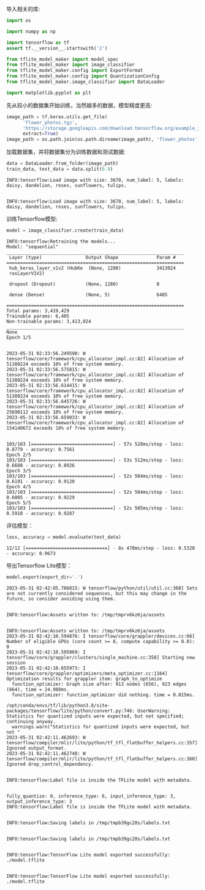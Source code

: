 导入相关的库:


```python
import os

import numpy as np

import tensorflow as tf
assert tf.__version__.startswith('2')

from tflite_model_maker import model_spec
from tflite_model_maker import image_classifier
from tflite_model_maker.config import ExportFormat
from tflite_model_maker.config import QuantizationConfig
from tflite_model_maker.image_classifier import DataLoader

import matplotlib.pyplot as plt


```

先从较小的数据集开始训练，当然越多的数据，模型精度更高:


```python
image_path = tf.keras.utils.get_file(
      'flower_photos.tgz',
      'https://storage.googleapis.com/download.tensorflow.org/example_images/flower_photos.tgz',
      extract=True)
image_path = os.path.join(os.path.dirname(image_path), 'flower_photos')
```

加载数据集，并将数据集分为训练数据和测试数据:


```python
data = DataLoader.from_folder(image_path)
train_data, test_data = data.split(0.9)
```

    INFO:tensorflow:Load image with size: 3670, num_label: 5, labels: daisy, dandelion, roses, sunflowers, tulips.
    

    INFO:tensorflow:Load image with size: 3670, num_label: 5, labels: daisy, dandelion, roses, sunflowers, tulips.
    

训练Tensorflow模型:


```python
model = image_classifier.create(train_data)
```

    INFO:tensorflow:Retraining the models...
    Model: "sequential"
    _________________________________________________________________
     Layer (type)                Output Shape              Param #   
    =================================================================
     hub_keras_layer_v1v2 (HubKe  (None, 1280)             3413024   
     rasLayerV1V2)                                                   
                                                                     
     dropout (Dropout)           (None, 1280)              0         
                                                                     
     dense (Dense)               (None, 5)                 6405      
                                                                     
    =================================================================
    Total params: 3,419,429
    Trainable params: 6,405
    Non-trainable params: 3,413,024
    _________________________________________________________________
    None
    Epoch 1/5
    

    2023-05-31 02:33:56.249590: W tensorflow/core/framework/cpu_allocator_impl.cc:82] Allocation of 51380224 exceeds 10% of free system memory.
    2023-05-31 02:33:56.575815: W tensorflow/core/framework/cpu_allocator_impl.cc:82] Allocation of 51380224 exceeds 10% of free system memory.
    2023-05-31 02:33:56.614415: W tensorflow/core/framework/cpu_allocator_impl.cc:82] Allocation of 51380224 exceeds 10% of free system memory.
    2023-05-31 02:33:56.645726: W tensorflow/core/framework/cpu_allocator_impl.cc:82] Allocation of 25690112 exceeds 10% of free system memory.
    2023-05-31 02:33:56.659033: W tensorflow/core/framework/cpu_allocator_impl.cc:82] Allocation of 154140672 exceeds 10% of free system memory.
    

    103/103 [==============================] - 57s 528ms/step - loss: 0.8779 - accuracy: 0.7561
    Epoch 2/5
    103/103 [==============================] - 53s 512ms/step - loss: 0.6608 - accuracy: 0.8926
    Epoch 3/5
    103/103 [==============================] - 52s 504ms/step - loss: 0.6191 - accuracy: 0.9120
    Epoch 4/5
    103/103 [==============================] - 52s 504ms/step - loss: 0.6005 - accuracy: 0.9229
    Epoch 5/5
    103/103 [==============================] - 52s 505ms/step - loss: 0.5918 - accuracy: 0.9287
    

评估模型：


```python
loss, accuracy = model.evaluate(test_data)
```

    12/12 [==============================] - 8s 478ms/step - loss: 0.5320 - accuracy: 0.9673
    

导出Tensorflow Lite模型：


```python
model.export(export_dir='.')
```

    2023-05-31 02:42:05.786815: W tensorflow/python/util/util.cc:368] Sets are not currently considered sequences, but this may change in the future, so consider avoiding using them.
    

    INFO:tensorflow:Assets written to: /tmp/tmprv6kz6ja/assets
    

    INFO:tensorflow:Assets written to: /tmp/tmprv6kz6ja/assets
    2023-05-31 02:42:10.594876: I tensorflow/core/grappler/devices.cc:66] Number of eligible GPUs (core count >= 8, compute capability >= 0.0): 0
    2023-05-31 02:42:10.595069: I tensorflow/core/grappler/clusters/single_machine.cc:358] Starting new session
    2023-05-31 02:42:10.655973: I tensorflow/core/grappler/optimizers/meta_optimizer.cc:1164] Optimization results for grappler item: graph_to_optimize
      function_optimizer: Graph size after: 913 nodes (656), 923 edges (664), time = 24.988ms.
      function_optimizer: function_optimizer did nothing. time = 0.015ms.
    
    /opt/conda/envs/tf/lib/python3.8/site-packages/tensorflow/lite/python/convert.py:746: UserWarning: Statistics for quantized inputs were expected, but not specified; continuing anyway.
      warnings.warn("Statistics for quantized inputs were expected, but not "
    2023-05-31 02:42:11.462693: W tensorflow/compiler/mlir/lite/python/tf_tfl_flatbuffer_helpers.cc:357] Ignored output_format.
    2023-05-31 02:42:11.462748: W tensorflow/compiler/mlir/lite/python/tf_tfl_flatbuffer_helpers.cc:360] Ignored drop_control_dependency.
    

    INFO:tensorflow:Label file is inside the TFLite model with metadata.
    

    fully_quantize: 0, inference_type: 6, input_inference_type: 3, output_inference_type: 3
    INFO:tensorflow:Label file is inside the TFLite model with metadata.
    

    INFO:tensorflow:Saving labels in /tmp/tmpb39gc28s/labels.txt
    

    INFO:tensorflow:Saving labels in /tmp/tmpb39gc28s/labels.txt
    

    INFO:tensorflow:TensorFlow Lite model exported successfully: ./model.tflite
    

    INFO:tensorflow:TensorFlow Lite model exported successfully: ./model.tflite
    

